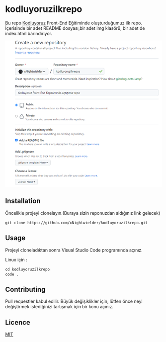 # kodluyoruzilkrepo

Bu repo [Kodluyoruz](https://www.kodluyoruz.org/) Front-End Eğitiminde oluşturduğumuz ilk repo. İçerisinde bir adet README dosyası,bir adet img klasörü, bir adet de index.html barındırıyor.

![Image](img/sddsdsds.png)

## Installation

Öncelikle projeyi clonelayın.(Buraya sizin reponuzdan aldığınız link gelecek)

```
git clone https://github.com/xNightwielder/kodluyoruzilkrepo.git
```

## Usage

Projeyi cloneladıktan sonra Visual Studio Code programında açınız.

Linux için : 

```
cd kodluyoruzilkrepo
code .
```

## Contributing

Pull requestler kabul edilir. Büyük değişiklikler için, lütfen önce neyi değiştirmek istediğinizi tartışmak için bir konu açınız.

## Licence

[MIT](https://choosealicense.com/licenses/mit/)




